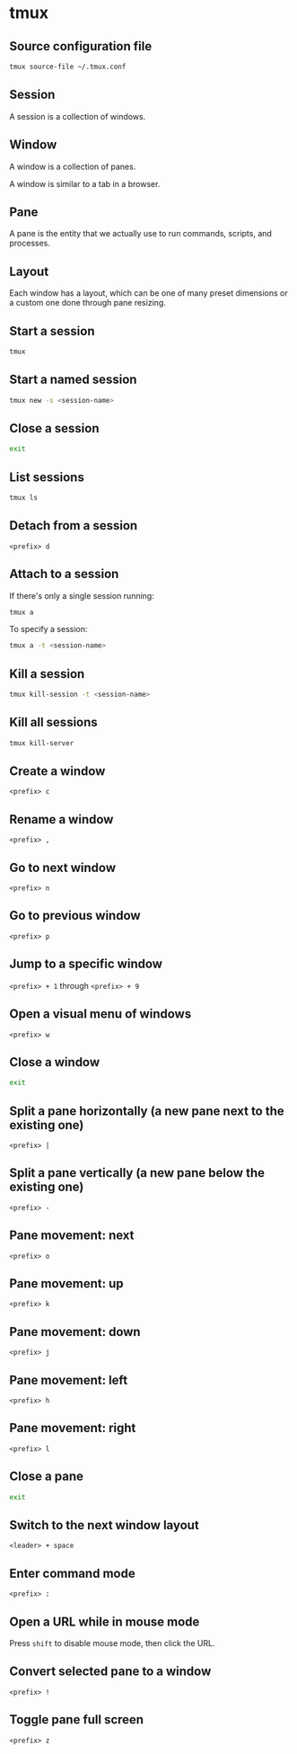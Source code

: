 # tmux

## Source configuration file

```bash
tmux source-file ~/.tmux.conf
```

## Session

A session is a collection of windows.

## Window

A window is a collection of panes.

A window is similar to a tab in a browser.

## Pane

A pane is the entity that we actually use to run commands, scripts, and processes.

## Layout

Each window has a layout, which can be one of many preset dimensions or a custom one done through pane resizing.

## Start a session

```bash
tmux
```

## Start a named session

```bash
tmux new -s <session-name>
```

## Close a session

```bash
exit
```

## List sessions

```bash
tmux ls
```

## Detach from a session

`<prefix> d`

## Attach to a session

If there's only a single session running:

```bash
tmux a
```

To specify a session:

```bash
tmux a -t <session-name>
```

## Kill a session

```bash
tmux kill-session -t <session-name>
```

## Kill all sessions

```bash
tmux kill-server
```

## Create a window

`<prefix> c`

## Rename a window

`<prefix> ,`

## Go to next window

`<prefix> n`

## Go to previous window

`<prefix> p`

## Jump to a specific window

`<prefix> + 1` through `<prefix> + 9`

## Open a visual menu of windows

`<prefix> w`

## Close a window

```bash
exit
```

## Split a pane horizontally (a new pane next to the existing one)

`<prefix> |`

## Split a pane vertically (a new pane below the existing one)

`<prefix> -`

## Pane movement: next

`<prefix> o`

## Pane movement: up

`<prefix> k`

## Pane movement: down

`<prefix> j`

## Pane movement: left

`<prefix> h`

## Pane movement: right

`<prefix> l`

## Close a pane

```bash
exit
```

## Switch to the next window layout

`<leader> + space`

## Enter command mode

`<prefix> :`

## Open a URL while in mouse mode

Press `shift` to disable mouse mode, then click the URL.

## Convert selected pane to a window

`<prefix> !`

## Toggle pane full screen

`<prefix> z`
